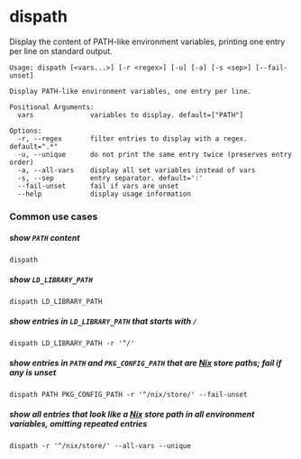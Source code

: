 # dispath
Display the content of PATH-like environment variables, printing one entry per line on standard output.

```
Usage: dispath [<vars...>] [-r <regex>] [-u] [-a] [-s <sep>] [--fail-unset]

Display PATH-like environment variables, one entry per line.

Positional Arguments:
  vars              variables to display. default=["PATH"]

Options:
  -r, --regex       filter entries to display with a regex. default=".*"
  -u, --unique      do not print the same entry twice (preserves entry order)
  -a, --all-vars    display all set variables instead of vars
  -s, --sep         entry separator. default=':'
  --fail-unset      fail if vars are unset
  --help            display usage information
```

### Common use cases
##### show `PATH` content  
`dispath`

##### show `LD_LIBRARY_PATH`  
`dispath LD_LIBRARY_PATH`

##### show entries in `LD_LIBRARY_PATH` that starts with `/`  
`dispath LD_LIBRARY_PATH -r '^/'`

##### show entries in `PATH` and `PKG_CONFIG_PATH` that are [Nix](https://nixos.org/) store paths; fail if any is unset  
`dispath PATH PKG_CONFIG_PATH -r '^/nix/store/' --fail-unset `

##### show all entries that look like a [Nix](https://nixos.org/) store path in all environment variables, omitting repeated entries  
`dispath -r '^/nix/store/' --all-vars --unique`
